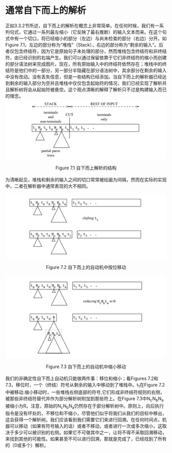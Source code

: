 # 通常自下而上的解析
正如3.3.2节所述，自下而上的解析在概念上非常简单。在任何时候，我们有一系列句式，它通过一系列最左缩小（它反映了最右推断）的输入文本而来。在这个句式中有一个切口，将已经缩小的部分（左边）与尚未检查的部分（右边）分开。如Figure 7.1，左边的部分称为“堆栈”（Stack），右边的部分称为“剩余的输入”。后者仅包含终结符，因为它是原始句子未处理的部分，然而堆栈包含终结符和非终结符，由已经识别的右端产生。我们可以通过保留依靠于它们非终结符的缩小而创建的部分语法树来完成图片。现在，所有原始输入中的终结符依然存在；堆栈中的终结符是他们中的一部分，另一部分半隐藏在部分语法树中，其余部分在剩余的输入中没有改动。没有丢失信息，但是一些结构已经添加。当自下而上的解析器已经达到剩余的输入部分为空并且堆栈中仅仅包含起始符的情况，我们已经实现了解析并且解析树将会从起始符被悬空。这个观点清晰的解释了解析只不过是构建输入而已的理念。<br/>
![图7.1](../img/7.0_Fig.7.1.png)
<center>Figure 7.1 自下而上解析的结构</center><br/>
为清晰起见，堆栈和剩余的输入之间的切口常常被绘画为间隔，然而在实际的实现中，二者在解析器中通常表现的大不相同。 

![图7.2](../img/7.0_Fig.7.2.png)
<center>Figure 7.2 自下而上的自动机中按位移动</center>

![图7.3](../img/7.0_Fig.7.3.png) 
<center>Figure 7.3 自下而上的自动机中缩小移动</center><br/>
我们的非确定性自下而上自动机只能做两件事：移位和缩小；看Figures 7.2和7.3，移位时，一个（终结）符号从剩余的输入中移动到了堆栈中。t<sub>1</sub>在Figure 7.2中被移动.缩小移动时，一些堆栈右侧底部的符号,它们形成非终结符规则的右侧，被那些非终结符替代并作为部分解析树附加到那些符上。在Figure 7.3中N<sub>c</sub>N<sub>b</sub>N<sub>a</sub>被缩小为R。注意，原始的N<sub>c</sub>N<sub>b</sub>N<sub>a</sub>仍然存在于部分解析树中。原则上，向后执行指令是没有坏处的，不移位和不缩小，尽管他们似乎将我们从我们的目标中移出，这会获得一个解析树。我们应该看到我们需要它们来进行回溯。在任何时间点，机器可以移动（如果有符号输入的话）或者不移动，或者进行一次或多次缩小，这取决于多少可以被识别的右侧。如果它不可做其中之一，让将不得不采取回溯移动，来找到其他的可能性。如果甚至不可以进行回溯，那就是完成了，已经找到了所有的（0或多个）解析。
